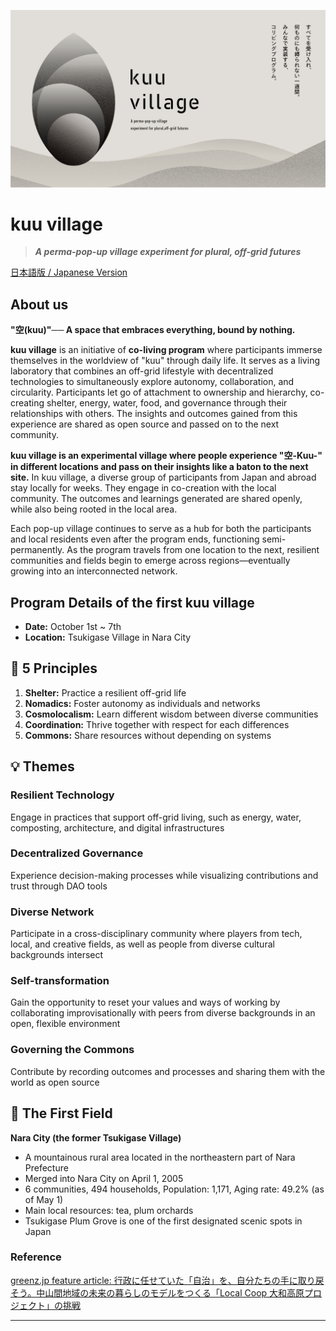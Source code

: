 ![kuu village main visual](../images/mainvisual.jpg)

# kuu village

> ***A perma-pop-up village experiment for plural, off-grid futures***

[日本語版 / Japanese Version](../README_JA.md)

## About us

**"空(kuu)"── A space that embraces everything, bound by nothing.**

**kuu village** is an initiative of **co-living program** where participants immerse themselves in the worldview of "kuu" through daily life. It serves as a living laboratory that combines an off-grid lifestyle with decentralized technologies to simultaneously explore autonomy, collaboration, and circularity. Participants let go of attachment to ownership and hierarchy, co-creating shelter, energy, water, food, and governance through their relationships with others. The insights and outcomes gained from this experience are shared as open source and passed on to the next community.

**kuu village is an experimental village where people experience "空-Kuu-" in different locations and pass on their insights like a baton to the next site.** In kuu village, a diverse group of participants from Japan and abroad stay locally for weeks. They engage in co-creation with the local community. The outcomes and learnings generated are shared openly, while also being rooted in the local area.

Each pop-up village continues to serve as a hub for both the participants and local residents even after the program ends, functioning semi-permanently. As the program travels from one location to the next, resilient communities and fields begin to emerge across regions—eventually growing into an interconnected network.

## Program Details of the first kuu village

- **Date:** October 1st ~ 7th
- **Location:** Tsukigase Village in Nara City

## 📜 5 Principles

1. **Shelter:** Practice a resilient off-grid life
2. **Nomadics:** Foster autonomy as individuals and networks
3. **Cosmolocalism:** Learn different wisdom between diverse communities
4. **Coordination:** Thrive together with respect for each differences
5. **Commons:** Share resources without depending on systems

## 💡 Themes

### Resilient Technology
Engage in practices that support off-grid living, such as energy, water, composting, architecture, and digital infrastructures

### Decentralized Governance
Experience decision-making processes while visualizing contributions and trust through DAO tools

### Diverse Network
Participate in a cross-disciplinary community where players from tech, local, and creative fields, as well as people from diverse cultural backgrounds intersect

### Self-transformation
Gain the opportunity to reset your values and ways of working by collaborating improvisationally with peers from diverse backgrounds in an open, flexible environment

### Governing the Commons
Contribute by recording outcomes and processes and sharing them with the world as open source

## 🗾 The First Field

**Nara City (the former Tsukigase Village)**

- A mountainous rural area located in the northeastern part of Nara Prefecture
- Merged into Nara City on April 1, 2005
- 6 communities, 494 households, Population: 1,171, Aging rate: 49.2% (as of May 1)
- Main local resources: tea, plum orchards
- Tsukigase Plum Grove is one of the first designated scenic spots in Japan

### Reference
[greenz.jp feature article: 行政に任せていた「自治」を、自分たちの手に取り戻そう。中山間地域の未来の暮らしのモデルをつくる「Local Coop 大和高原プロジェクト」の挑戦](https://greenz.jp/2025/02/27/local-coop-yamatokogen/)

---
